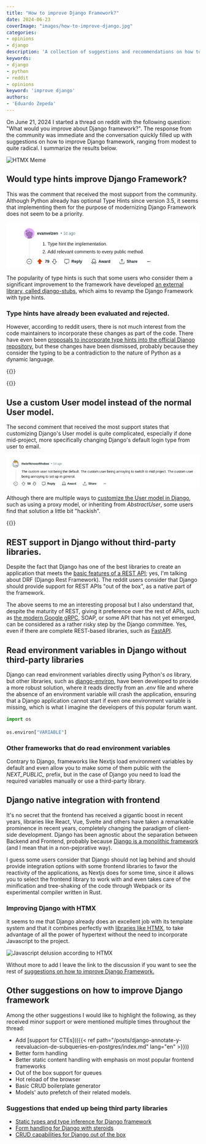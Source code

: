 ```yaml
---
title: "How to improve Django Framework?"
date: 2024-06-23
coverImage: "images/how-to-improve-django.jpg"
categories:
- opinions
- django
description: 'A collection of suggestions and recommendations on how to take Django Framework to the next level, gathered from the django subreddit community.'
keywords:
- django
- python
- reddit
- opinions
keyword: 'improve django'
authors:
- 'Eduardo Zepeda'
---
```



On June 21, 2024 I started a thread on reddit with the following question: "What would you improve about Django framework?". The response from the community was immediate and the conversation quickly filled up with suggestions on how to improve Django framework, ranging from modest to quite radical. I summarize the results below.

![HTMX Meme](https://htmx.org/img/memes/20yearold.png "HTMX meme")

## Would type hints improve Django Framework?

This was the comment that received the most support from the community. Although Python already has optional Type Hints since version 3.5, it seems that implementing them for the purpose of modernizing Django Framework does not seem to be a priority.

![Comment with more support on how to improve Django](images/comment-with-more-support-on-how-to-improve-django.png "Comment with more support on how to improve Django")

The popularity of type hints is such that some users who consider them a significant improvement to the framework have developed [an external library, called django-stubs](https://github.com/typeddjango/django-stubs#?), which aims to revamp the Django Framework with type hints.

### Type hints have already been evaluated and rejected.

However, according to reddit users, there is not much interest from the code maintainers to incorporate these changes as part of the code. There have even been [proposals to incorporate type hints into the official Django repository](https://github.com/django/deps/pull/65#?), but these changes have been dismissed, probably because they consider the typing to be a contradiction to the nature of Python as a dynamic language. 

{{<box type="info" message="In case you don't know what type hints are, type hints allow you to declare the type of a variable, argument, or the return value of a function to make it easier to identify bugs or unwanted behavior. Think of Python type hints as Python's Typescript, or as optional static typing in your favourite compiled language, such as C, C++, or Rust." >}}

{{<ad>}}

## Use a custom User model instead of the normal User model.

The second comment that received the most support states that customizing Django's User model is quite complicated, especially if done mid-project, more specifically changing Django's default login type from user to email.

![Second comment with most support on how to improve Django](images/custom-user-model-to-improve-django.png "Second comment with most support on how to improve Django")

Although there are multiple ways to [customize the User model in Django](/en/how-to-customize-the-user-model-in-django/), such as using a proxy model, or inheriting from *AbstractUser*, some users find that solution a little bit "hackish".

{{<box type="info" message="In case you don't know, Django uses by default the *username* from its *User* model, in combination with the password, to log in a user. But the current trend in web development is to use email directly." >}}

## REST support in Django without third-party libraries.

Despite the fact that Django has one of the best libraries to create an application that meets the [basic features of a REST API](/en/basic-characteristics-of-an-api-rest-api/); yes, I'm talking about DRF (Django Rest Framework). The reddit users consider that Django should provide support for REST APIs "out of the box", as a native part of the framework.

The above seems to me an interesting proposal but I also understand that, despite the maturity of REST, giving it preference over the rest of APIs, such as [the modern Google gRPC](/en/unleash-your-apis-potential-with-grpc-and-protobuffers/), SOAP, or some API that has not yet emerged, can be considered as a rather risky step by the Django committee. Yes, even if there are complete REST-based libraries, such as [FastAPI](/en/fastapi-tutorial-the-best-python-framework/).

## Read environment variables in Django without third-party libraries

Django can read environment variables directly using Python's *os* library, but other libraries, such as [django-environ](https://django-environ.readthedocs.io/en/latest/#?), have been developed to provide a more robust solution, where it reads directly from an *.env* file and where the absence of an environment variable will crash the application, ensuring that a Django application cannot start if even one environment variable is missing, which is what I imagine the developers of this popular forum want.

``` python
import os

os.environ["VARIABLE"]
```

### Other frameworks that do read environment variables

Contrary to Django, frameworks like Nextjs load environment variables by default and even allow you to make some of them public with the *NEXT_PUBLIC_* prefix, but in the case of Django you need to load the required variables manually or use a third-party library.

## Django native integration with frontend 

It's no secret that the frontend has received a gigantic boost in recent years, libraries like React, Vue, Svelte and others have taken a remarkable prominence in recent years, completely changing the paradigm of client-side development. Django has been agnostic about the separation between Backend and Frontend, probably because [Django is a monolithic framework](/en/why-should-you-use-django-framework/) (and I mean that in a non-pejorative way).

I guess some users consider that Django should not lag behind and should provide integration options with some frontend libraries to favor the reactivity of the applications, as Nextjs does for some time, since it allows you to select the frontend library to work with and even takes care of the minification and tree-shaking of the code through Webpack or its experimental compiler written in Rust.

### Improving Django with HTMX

It seems to me that Django already does an excellent job with its template system and that it combines perfectly with [libraries like HTMX](/en/django-and-htmx-modern-web-apps-without-writing-js/), to take advantage of all the power of hypertext without the need to incorporate Javascript to the project.

![Javascript delusion according to HTMX](https://htmx.org/img/memes/original.png "Javascript delusion according to HTMX")

Without more to add I leave the link to the discussion if you want to see the rest of [suggestions on how to improve Django Framework.](https://www.reddit.com/r/django/comments/1dlj5n6/what_would_you_improve_about_django_framework/#?)


## Other suggestions on how to improve Django framework

Among the other suggestions I would like to highlight the following, as they received minor support or were mentioned multiple times throughout the thread:

- Add [support for CTEs](({{< ref path="/posts/django-annotate-y-reevaluacion-de-subqueries-en-postgres/index.md" lang="en" >}}))
- Better form handling
- Better static content handling with emphasis on most popular frontend frameworks
- Out of the box support for queues
- Hot reload of the browser
- Basic CRUD boilerplate generator
- Models' auto prefetch of their related models.


### Suggestions that ended up being third party libraries

- [Static types and type inference for Django framework](https://github.com/typeddjango/django-stubs/#?)
- [Form handling for Django with steroids](https://docs.iommi.rocks/en/latest/#?)
- [CRUD capabilities for Django out of the box](https://noumenal.es/neapolitan/#?)
